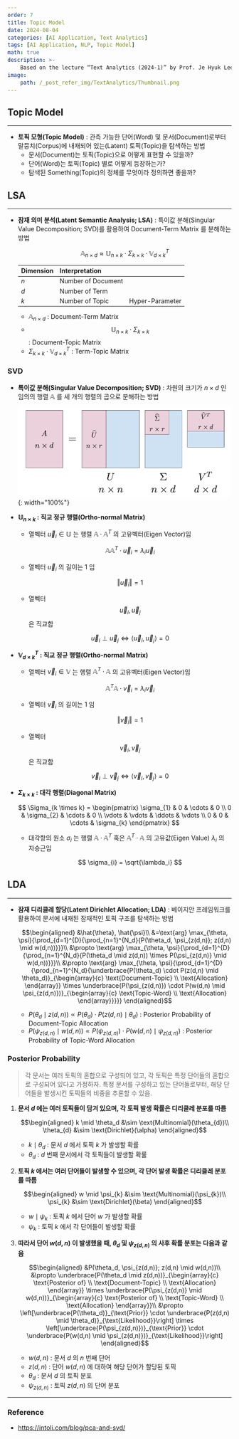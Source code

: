 ```yaml
---
order: 7
title: Topic Model
date: 2024-08-04
categories: [AI Application, Text Analytics]
tags: [AI Application, NLP, Topic Model]
math: true
description: >-
    Based on the lecture “Text Analytics (2024-1)” by Prof. Je Hyuk Lee, Dept. of Data Science, The Grad. School, Kookmin Univ.
image:
    path: /_post_refer_img/TextAnalytics/Thumbnail.png
---
```


## Topic Model
-----

- **토픽 모형(Topic Model)** : 관측 가능한 단어(Word) 및 문서(Document)로부터 말뭉치(Corpus)에 내재되어 있는(Latent) 토픽(Topic)을 탐색하는 방법
    - 문서(Document)는 토픽(Topic)으로 어떻게 표현할 수 있을까?
    - 단어(Word)는 토픽(Topic) 별로 어떻게 등장하는가?
    - 탐색된 Something(Topic)의 정체를 무엇이라 정의하면 좋을까?

## LSA
-----

- **잠재 의미 분석(Latent Semantic Analysis; LSA)** : 특이값 분해(Singular Value Decomposition; SVD)를 활용하여 Document-Term Matrix 를 분해하는 방법

    $$
    \mathbb{A}_{n \times d} \approx \mathbb{U}_{n \times k} \cdot \Sigma_{k \times k} \cdot \mathbb{V}^{T}_{d \times k}
    $$

    | Dimension | Interpretation | |
    |---|---|---|
    | $n$ | Number of Document | |
    | $d$ | Number of Term | |
    | $k$ | Number of Topic | Hyper-Parameter |

    - $\mathbb{A}_{n \times d}$ : Document-Term Matrix
    - $$\mathbb{U}_{n \times k} \cdot \Sigma_{k \times k}$$ : Document-Topic Matrix
    - $\Sigma_{k \times k} \cdot \mathbb{V}_{d \times k}^{T}$ : Term-Topic Matrix

### SVD

- **특이값 분해(Singular Value Decomposition; SVD)** : 차원의 크기가 $n \times d$ 인 임의의 행렬 $\mathbb{A}$ 를 세 개의 행렬의 곱으로 분해하는 방법

    ![04](/_post_refer_img/TextAnalytics/07-01.png){: width="100%"}

- **$\mathbb{U}_{n \times k}$ : 직교 정규 행렬(Ortho-normal Matrix)**
    - 열벡터 $\overrightarrow{u}_{i} \in \mathbb{U}$ 는 행렬 $\mathbb{A} \cdot \mathbb{A}^{T}$ 의 고유벡터(Eigen Vector)임

        $$
        \mathbb{A}\mathbb{A}^{T} \cdot \overrightarrow{u}_i = \lambda_i \overrightarrow{u}_i
        $$

    - 열벡터 $\overrightarrow{u}_{i}$ 의 길이는 $1$ 임

        $$
        \Vert \overrightarrow{u}_{i} \Vert = 1
        $$

    - 열벡터 $$\overrightarrow{u}_{i}, \overrightarrow{u}_{j}$$ 은 직교함

        $$
        \overrightarrow{u}_{i} \perp \overrightarrow{u}_{j} \Leftrightarrow \langle \overrightarrow{u}_{i}, \overrightarrow{u}_{j} \rangle = 0
        $$

- **$\mathbb{V}_{d \times k}^{T}$ : 직교 정규 행렬(Ortho-normal Matrix)**
    - 열벡터 $\overrightarrow{v}_{i} \in \mathbb{V}$ 는 행렬 $\mathbb{A}^{T} \cdot \mathbb{A}$ 의 고유벡터(Eigen Vector)임

        $$
        \mathbb{A}^{T}\mathbb{A} \cdot \overrightarrow{v}_i = \lambda_i \overrightarrow{v}_i
        $$

    - 열벡터 $\overrightarrow{v}_{i}$ 의 길이는 $1$ 임

        $$
        \Vert \overrightarrow{v}_{i} \Vert = 1
        $$

    - 열벡터 $$\overrightarrow{v}_{i}, \overrightarrow{v}_{j}$$ 은 직교함

        $$
        \overrightarrow{v}_{i} \perp \overrightarrow{v}_{j} \Leftrightarrow \langle \overrightarrow{v}_{i}, \overrightarrow{v}_{j} \rangle = 0
        $$

- **$\Sigma_{k \times k}$ : 대각 행렬(Diagonal Matrix)**

    $$
    \Sigma_{k \times k}
    = \begin{pmatrix}
    \sigma_{1} & 0 & \cdots & 0 \\
    0 & \sigma_{2} & \cdots & 0 \\
    \vdots & \vdots & \ddots & \vdots \\
    0 & 0 & \cdots & \sigma_{k}
    \end{pmatrix}
    $$

    - 대각항의 원소 $\sigma_{i}$ 는 행렬 $\mathbb{A} \cdot \mathbb{A}^{T}$ 혹은 $\mathbb{A}^{T} \cdot \mathbb{A}$ 의 고유값(Eigen Value) $\lambda_{i}$ 의 자승근임 

        $$
        \sigma_{i} = \sqrt{\lambda_i}
        $$

## LDA
-----

- **잠재 디리클레 할당(Latent Dirichlet Allocation; LDA)** : 베이지안 프레임워크를 활용하여 문서에 내재된 잠재적인 토픽 구조를 탐색하는 방법

    $$\begin{aligned}
    &\hat{\theta}, \hat{\psi}\\
    &=\text{arg} \max_{\theta, \psi}{\prod_{d=1}^{D}{\prod_{n=1}^{N_d}{P(\theta_d, \psi_{z(d,n)}; z(d,n) \mid w(d,n))}}}\\
    &\propto \text{arg} \max_{\theta, \psi}{\prod_{d=1}^{D}{\prod_{n=1}^{N_d}{P(\theta_d \mid z(d,n)) \times P(\psi_{z(d,n)} \mid w(d,n))}}}\\
    &\propto \text{arg} \max_{\theta, \psi}{\prod_{d=1}^{D}{\prod_{n=1}^{N_d}{\underbrace{P(\theta_d) \cdot P(z(d,n) \mid \theta_d)}_{\begin{array}{c} \text{Document-Topic} \\ \text{Allocation} \end{array}} \times \underbrace{P(\psi_{z(d,n)}) \cdot P(w(d,n) \mid \psi_{z(d,n)})}_{\begin{array}{c} \text{Topic-Word} \\ \text{Allocation} \end{array}}}}}
    \end{aligned}$$

    - $P(\theta_d \mid z(d,n)) \propto P(\theta_d) \cdot P(z(d,n) \mid \theta_d)$ : Posterior Probability of Document-Topic Allocation
    - $P(\psi_{z(d,n)} \mid w(d,n)) \propto P(\psi_{z(d,n)}) \cdot P(w(d,n) \mid \psi_{z(d,n)})$ : Posterior Probability of Topic-Word Allocation

### Posterior Probability

> 각 문서는 여러 토픽의 혼합으로 구성되어 있고, 각 토픽은 특정 단어들의 혼합으로 구성되어 있다고 가정하자. 특정 문서를 구성하고 있는 단어들로부터, 해당 단어들을 발생시킨 토픽들의 비중을 추론할 수 있음.

1. **문서 $d$ 에는 여러 토픽들이 담겨 있으며, 각 토픽 발생 확률은 디리클레 분포를 따름**

    $$\begin{aligned}
    k \mid \theta_d &\sim \text{Multinomial}(\theta_{d})\\
    \theta_{d} &\sim \text{Dirichlet}(\alpha)
    \end{aligned}$$

    - $k \mid \theta_d$ : 문서 $d$ 에서 토픽 $k$ 가 발생할 확률
    - $\theta_d$ : $d$ 번째 문서에서 각 토픽들이 발생할 확률

2. **토픽 $k$ 에서는 여러 단어들이 발생할 수 있으며, 각 단어 발생 확률은 디리클레 분포를 따름**

    $$\begin{aligned}
    w \mid \psi_{k} &\sim \text{Multinomial}(\psi_{k})\\
    \psi_{k} &\sim \text{Dirichlet}(\beta)
    \end{aligned}$$

    - $w \mid \psi_{k}$ : 토픽 $k$ 에서 단어 $w$ 가 발생할 확률
    - $\psi_{k}$ : 토픽 $k$ 에서 각 단어들이 발생할 확률

3. **따라서 단어 $w(d,n)$ 이 발생했을 때, $\theta_d$ 및 $\psi_{z(d,n)}$ 의 사후 확률 분포는 다음과 같음**

    $$\begin{aligned}
    &P(\theta_d, \psi_{z(d,n)}; z(d,n) \mid w(d,n))\\
    &\propto \underbrace{P(\theta_d \mid z(d,n))}_{\begin{array}{c} \text{Posterior of} \\ \text{Document-Topic} \\ \text{Allocation} \end{array}} \times \underbrace{P(\psi_{z(d,n)} \mid w(d,n))}_{\begin{array}{c} \text{Posterior of} \\ \text{Topic-Word} \\ \text{Allocation} \end{array}}\\
    &\propto \left[\underbrace{P(\theta_d)}_{\text{Prior}} \cdot \underbrace{P(z(d,n) \mid \theta_d)}_{\text{Likelihood}}\right] \times \left[\underbrace{P(\psi_{z(d,n)})}_{\text{Prior}} \cdot \underbrace{P(w(d,n) \mid \psi_{z(d,n)})}_{\text{Likelihood}}\right]
    \end{aligned}$$

    - $w(d,n)$ : 문서 $d$ 의 $n$ 번째 단어
    - $z(d,n)$ : 단어 $w(d,n)$ 에 대하여 해당 단어가 할당된 토픽
    - $\theta_d$ : 문서 $d$ 의 토픽 분포
    - $\psi_{z(d,n)}$ : 토픽 $z(d,n)$ 의 단어 분포

-----

### Reference

- https://intoli.com/blog/pca-and-svd/